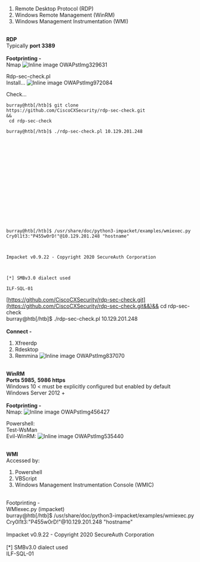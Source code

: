 1. Remote Desktop Protocol (RDP)
2. Windows Remote Management (WinRM)
3. Windows Management Instrumentation (WMI)

   
**RDP**  
Typically **port 3389**  
   
**Footprinting -**  
Nmap
 ![Inline image OWAPstImg329631](Exported%20image%2020240712140409-0.png)

Rdp-sec-check.pl  
Install…
 ![Inline image OWAPstImg972084](Exported%20image%2020240712140409-1.png)

Check…  

```
burray@htb[/htb]$ git clone 
https://github.com/CiscoCXSecurity/rdp-sec-check.git
&&
 cd rdp-sec-check

burray@htb[/htb]$ ./rdp-sec-check.pl 10.129.201.248


















burray@htb[/htb]$ /usr/share/doc/python3-impacket/examples/wmiexec.py Cry0l1t3:"P455w0rD!"@10.129.201.248 "hostname"

 

Impacket v0.9.22 - Copyright 2020 SecureAuth Corporation

 

[*] SMBv3.0 dialect used

ILF-SQL-01
```

[https://github.com/CiscoCXSecurity/rdp-sec-check.git](https://github.com/CiscoCXSecurity/rdp-sec-check.git&&)&& cd rdp-sec-check  
burray@htb[/htb]$ ./rdp-sec-check.pl 10.129.201.248  
   
**Connect -**

1. Xfreerdp
2. Rdesktop
3. Remmina
 ![Inline image OWAPstImg837070](Exported%20image%2020240712140409-2.png)

   
**WinRM**  
**Ports 5985,** **5986 https**  
Windows 10 < must be explicitly configured but enabled by default Windows Server 2012 +  
   
**Footprinting -**  
Nmap:
 ![Inline image OWAPstImg456427](Exported%20image%2020240712140409-3.png)

Powershell:  
Test-WsMan <host>  
Evil-WinRM:
 ![Inline image OWAPstImg535440](Exported%20image%2020240712140409-4.png)

   
**WMI**  
Accessed by:

1. Powershell
2. VBScript
3. Windows Management Instrumentation Console (WMIC)

   
Footprinting -  
WMIexec.py (impacket)  
burray@htb[/htb]$ /usr/share/doc/python3-impacket/examples/wmiexec.py Cry0l1t3:"P455w0rD!"@10.129.201.248 "hostname"  
   
Impacket v0.9.22 - Copyright 2020 SecureAuth Corporation  
   
[*] SMBv3.0 dialect used  
ILF-SQL-01